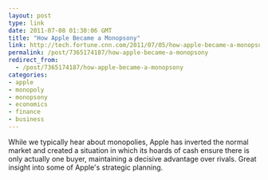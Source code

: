```yaml
---
layout: post
type: link
date: 2011-07-08 01:30:06 GMT
title: "How Apple Became a Monopsony"
link: http://tech.fortune.cnn.com/2011/07/05/how-apple-became-a-monopsonist/
permalink: /post/7365174187/how-apple-became-a-monopsony
redirect_from: 
  - /post/7365174187/how-apple-became-a-monopsony
categories:
- apple
- monopoly
- monopsony
- economics
- finance
- business
---
```

While we typically hear about monopolies, Apple has inverted the normal market and created a situation in which its hoards of cash ensure there is only actually one buyer, maintaining a decisive advantage over rivals. Great insight into some of Apple's strategic planning.